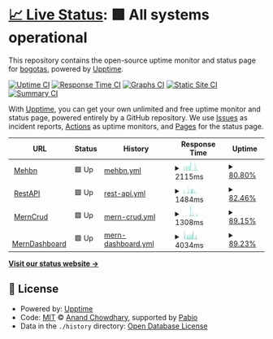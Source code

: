 # [📈 Live Status](https://bogotas.github.io/upptime): <!--live status--> **🟩 All systems operational**

This repository contains the open-source uptime monitor and status page for [bogotas](https://bogotas.github.io/upptime), powered by [Upptime](https://github.com/upptime/upptime).

[![Uptime CI](https://github.com/bogotas/upptime/workflows/Uptime%20CI/badge.svg)](https://github.com/bogotas/upptime/actions?query=workflow%3A%22Uptime+CI%22)
[![Response Time CI](https://github.com/bogotas/upptime/workflows/Response%20Time%20CI/badge.svg)](https://github.com/bogotas/upptime/actions?query=workflow%3A%22Response+Time+CI%22)
[![Graphs CI](https://github.com/bogotas/upptime/workflows/Graphs%20CI/badge.svg)](https://github.com/bogotas/upptime/actions?query=workflow%3A%22Graphs+CI%22)
[![Static Site CI](https://github.com/bogotas/upptime/workflows/Static%20Site%20CI/badge.svg)](https://github.com/bogotas/upptime/actions?query=workflow%3A%22Static+Site+CI%22)
[![Summary CI](https://github.com/bogotas/upptime/workflows/Summary%20CI/badge.svg)](https://github.com/bogotas/upptime/actions?query=workflow%3A%22Summary+CI%22)

With [Upptime](https://upptime.js.org), you can get your own unlimited and free uptime monitor and status page, powered entirely by a GitHub repository. We use [Issues](https://github.com/bogotas/upptime/issues) as incident reports, [Actions](https://github.com/bogotas/upptime/actions) as uptime monitors, and [Pages](https://bogotas.github.io/upptime) for the status page.

<!--start: status pages-->
<!-- This summary is generated by Upptime (https://github.com/upptime/upptime) -->
<!-- Do not edit this manually, your changes will be overwritten -->
<!-- prettier-ignore -->
| URL | Status | History | Response Time | Uptime |
| --- | ------ | ------- | ------------- | ------ |
| <img alt="" src="https://icons.duckduckgo.com/ip3/atugatran-mehbn.onrender.com.ico" height="13"> [Mehbn](https://atugatran-mehbn.onrender.com/db-status) | 🟩 Up | [mehbn.yml](https://github.com/atul22g8570/upptime/commits/HEAD/history/mehbn.yml) | <details><summary><img alt="Response time graph" src="./graphs/mehbn/response-time-week.png" height="20"> 2115ms</summary><br><a href="https://atul22g8570.github.io/upptime/history/mehbn"><img alt="Response time 2400" src="https://img.shields.io/endpoint?url=https%3A%2F%2Fraw.githubusercontent.com%2Fatul22g8570%2Fupptime%2FHEAD%2Fapi%2Fmehbn%2Fresponse-time.json"></a><br><a href="https://atul22g8570.github.io/upptime/history/mehbn"><img alt="24-hour response time 1406" src="https://img.shields.io/endpoint?url=https%3A%2F%2Fraw.githubusercontent.com%2Fatul22g8570%2Fupptime%2FHEAD%2Fapi%2Fmehbn%2Fresponse-time-day.json"></a><br><a href="https://atul22g8570.github.io/upptime/history/mehbn"><img alt="7-day response time 2115" src="https://img.shields.io/endpoint?url=https%3A%2F%2Fraw.githubusercontent.com%2Fatul22g8570%2Fupptime%2FHEAD%2Fapi%2Fmehbn%2Fresponse-time-week.json"></a><br><a href="https://atul22g8570.github.io/upptime/history/mehbn"><img alt="30-day response time 2400" src="https://img.shields.io/endpoint?url=https%3A%2F%2Fraw.githubusercontent.com%2Fatul22g8570%2Fupptime%2FHEAD%2Fapi%2Fmehbn%2Fresponse-time-month.json"></a><br><a href="https://atul22g8570.github.io/upptime/history/mehbn"><img alt="1-year response time 2400" src="https://img.shields.io/endpoint?url=https%3A%2F%2Fraw.githubusercontent.com%2Fatul22g8570%2Fupptime%2FHEAD%2Fapi%2Fmehbn%2Fresponse-time-year.json"></a></details> | <details><summary><a href="https://atul22g8570.github.io/upptime/history/mehbn">80.80%</a></summary><a href="https://atul22g8570.github.io/upptime/history/mehbn"><img alt="All-time uptime 47.16%" src="https://img.shields.io/endpoint?url=https%3A%2F%2Fraw.githubusercontent.com%2Fatul22g8570%2Fupptime%2FHEAD%2Fapi%2Fmehbn%2Fuptime.json"></a><br><a href="https://atul22g8570.github.io/upptime/history/mehbn"><img alt="24-hour uptime 88.96%" src="https://img.shields.io/endpoint?url=https%3A%2F%2Fraw.githubusercontent.com%2Fatul22g8570%2Fupptime%2FHEAD%2Fapi%2Fmehbn%2Fuptime-day.json"></a><br><a href="https://atul22g8570.github.io/upptime/history/mehbn"><img alt="7-day uptime 80.80%" src="https://img.shields.io/endpoint?url=https%3A%2F%2Fraw.githubusercontent.com%2Fatul22g8570%2Fupptime%2FHEAD%2Fapi%2Fmehbn%2Fuptime-week.json"></a><br><a href="https://atul22g8570.github.io/upptime/history/mehbn"><img alt="30-day uptime 47.16%" src="https://img.shields.io/endpoint?url=https%3A%2F%2Fraw.githubusercontent.com%2Fatul22g8570%2Fupptime%2FHEAD%2Fapi%2Fmehbn%2Fuptime-month.json"></a><br><a href="https://atul22g8570.github.io/upptime/history/mehbn"><img alt="1-year uptime 47.16%" src="https://img.shields.io/endpoint?url=https%3A%2F%2Fraw.githubusercontent.com%2Fatul22g8570%2Fupptime%2FHEAD%2Fapi%2Fmehbn%2Fuptime-year.json"></a></details>
| <img alt="" src="https://icons.duckduckgo.com/ip3/mern-crud-ki1x.onrender.com.ico" height="13"> [RestAPI](https://mern-crud-ki1x.onrender.com/db-status) | 🟩 Up | [rest-api.yml](https://github.com/atul22g8570/upptime/commits/HEAD/history/rest-api.yml) | <details><summary><img alt="Response time graph" src="./graphs/rest-api/response-time-week.png" height="20"> 1484ms</summary><br><a href="https://atul22g8570.github.io/upptime/history/rest-api"><img alt="Response time 1830" src="https://img.shields.io/endpoint?url=https%3A%2F%2Fraw.githubusercontent.com%2Fatul22g8570%2Fupptime%2FHEAD%2Fapi%2Frest-api%2Fresponse-time.json"></a><br><a href="https://atul22g8570.github.io/upptime/history/rest-api"><img alt="24-hour response time 249" src="https://img.shields.io/endpoint?url=https%3A%2F%2Fraw.githubusercontent.com%2Fatul22g8570%2Fupptime%2FHEAD%2Fapi%2Frest-api%2Fresponse-time-day.json"></a><br><a href="https://atul22g8570.github.io/upptime/history/rest-api"><img alt="7-day response time 1484" src="https://img.shields.io/endpoint?url=https%3A%2F%2Fraw.githubusercontent.com%2Fatul22g8570%2Fupptime%2FHEAD%2Fapi%2Frest-api%2Fresponse-time-week.json"></a><br><a href="https://atul22g8570.github.io/upptime/history/rest-api"><img alt="30-day response time 1830" src="https://img.shields.io/endpoint?url=https%3A%2F%2Fraw.githubusercontent.com%2Fatul22g8570%2Fupptime%2FHEAD%2Fapi%2Frest-api%2Fresponse-time-month.json"></a><br><a href="https://atul22g8570.github.io/upptime/history/rest-api"><img alt="1-year response time 1830" src="https://img.shields.io/endpoint?url=https%3A%2F%2Fraw.githubusercontent.com%2Fatul22g8570%2Fupptime%2FHEAD%2Fapi%2Frest-api%2Fresponse-time-year.json"></a></details> | <details><summary><a href="https://atul22g8570.github.io/upptime/history/rest-api">82.46%</a></summary><a href="https://atul22g8570.github.io/upptime/history/rest-api"><img alt="All-time uptime 53.34%" src="https://img.shields.io/endpoint?url=https%3A%2F%2Fraw.githubusercontent.com%2Fatul22g8570%2Fupptime%2FHEAD%2Fapi%2Frest-api%2Fuptime.json"></a><br><a href="https://atul22g8570.github.io/upptime/history/rest-api"><img alt="24-hour uptime 81.81%" src="https://img.shields.io/endpoint?url=https%3A%2F%2Fraw.githubusercontent.com%2Fatul22g8570%2Fupptime%2FHEAD%2Fapi%2Frest-api%2Fuptime-day.json"></a><br><a href="https://atul22g8570.github.io/upptime/history/rest-api"><img alt="7-day uptime 82.46%" src="https://img.shields.io/endpoint?url=https%3A%2F%2Fraw.githubusercontent.com%2Fatul22g8570%2Fupptime%2FHEAD%2Fapi%2Frest-api%2Fuptime-week.json"></a><br><a href="https://atul22g8570.github.io/upptime/history/rest-api"><img alt="30-day uptime 53.34%" src="https://img.shields.io/endpoint?url=https%3A%2F%2Fraw.githubusercontent.com%2Fatul22g8570%2Fupptime%2FHEAD%2Fapi%2Frest-api%2Fuptime-month.json"></a><br><a href="https://atul22g8570.github.io/upptime/history/rest-api"><img alt="1-year uptime 53.34%" src="https://img.shields.io/endpoint?url=https%3A%2F%2Fraw.githubusercontent.com%2Fatul22g8570%2Fupptime%2FHEAD%2Fapi%2Frest-api%2Fuptime-year.json"></a></details>
| <img alt="" src="https://icons.duckduckgo.com/ip3/mern-crud-ki1x.onrender.com.ico" height="13"> [MernCrud](https://mern-crud-ki1x.onrender.com/db-status) | 🟩 Up | [mern-crud.yml](https://github.com/atul22g8570/upptime/commits/HEAD/history/mern-crud.yml) | <details><summary><img alt="Response time graph" src="./graphs/mern-crud/response-time-week.png" height="20"> 1308ms</summary><br><a href="https://atul22g8570.github.io/upptime/history/mern-crud"><img alt="Response time 1839" src="https://img.shields.io/endpoint?url=https%3A%2F%2Fraw.githubusercontent.com%2Fatul22g8570%2Fupptime%2FHEAD%2Fapi%2Fmern-crud%2Fresponse-time.json"></a><br><a href="https://atul22g8570.github.io/upptime/history/mern-crud"><img alt="24-hour response time 996" src="https://img.shields.io/endpoint?url=https%3A%2F%2Fraw.githubusercontent.com%2Fatul22g8570%2Fupptime%2FHEAD%2Fapi%2Fmern-crud%2Fresponse-time-day.json"></a><br><a href="https://atul22g8570.github.io/upptime/history/mern-crud"><img alt="7-day response time 1308" src="https://img.shields.io/endpoint?url=https%3A%2F%2Fraw.githubusercontent.com%2Fatul22g8570%2Fupptime%2FHEAD%2Fapi%2Fmern-crud%2Fresponse-time-week.json"></a><br><a href="https://atul22g8570.github.io/upptime/history/mern-crud"><img alt="30-day response time 1839" src="https://img.shields.io/endpoint?url=https%3A%2F%2Fraw.githubusercontent.com%2Fatul22g8570%2Fupptime%2FHEAD%2Fapi%2Fmern-crud%2Fresponse-time-month.json"></a><br><a href="https://atul22g8570.github.io/upptime/history/mern-crud"><img alt="1-year response time 1839" src="https://img.shields.io/endpoint?url=https%3A%2F%2Fraw.githubusercontent.com%2Fatul22g8570%2Fupptime%2FHEAD%2Fapi%2Fmern-crud%2Fresponse-time-year.json"></a></details> | <details><summary><a href="https://atul22g8570.github.io/upptime/history/mern-crud">89.15%</a></summary><a href="https://atul22g8570.github.io/upptime/history/mern-crud"><img alt="All-time uptime 54.41%" src="https://img.shields.io/endpoint?url=https%3A%2F%2Fraw.githubusercontent.com%2Fatul22g8570%2Fupptime%2FHEAD%2Fapi%2Fmern-crud%2Fuptime.json"></a><br><a href="https://atul22g8570.github.io/upptime/history/mern-crud"><img alt="24-hour uptime 90.06%" src="https://img.shields.io/endpoint?url=https%3A%2F%2Fraw.githubusercontent.com%2Fatul22g8570%2Fupptime%2FHEAD%2Fapi%2Fmern-crud%2Fuptime-day.json"></a><br><a href="https://atul22g8570.github.io/upptime/history/mern-crud"><img alt="7-day uptime 89.15%" src="https://img.shields.io/endpoint?url=https%3A%2F%2Fraw.githubusercontent.com%2Fatul22g8570%2Fupptime%2FHEAD%2Fapi%2Fmern-crud%2Fuptime-week.json"></a><br><a href="https://atul22g8570.github.io/upptime/history/mern-crud"><img alt="30-day uptime 54.41%" src="https://img.shields.io/endpoint?url=https%3A%2F%2Fraw.githubusercontent.com%2Fatul22g8570%2Fupptime%2FHEAD%2Fapi%2Fmern-crud%2Fuptime-month.json"></a><br><a href="https://atul22g8570.github.io/upptime/history/mern-crud"><img alt="1-year uptime 54.41%" src="https://img.shields.io/endpoint?url=https%3A%2F%2Fraw.githubusercontent.com%2Fatul22g8570%2Fupptime%2FHEAD%2Fapi%2Fmern-crud%2Fuptime-year.json"></a></details>
| <img alt="" src="https://icons.duckduckgo.com/ip3/merndashboard-v7dv.onrender.com.ico" height="13"> [MernDashboard](https://merndashboard-v7dv.onrender.com/db-status) | 🟩 Up | [mern-dashboard.yml](https://github.com/atul22g8570/upptime/commits/HEAD/history/mern-dashboard.yml) | <details><summary><img alt="Response time graph" src="./graphs/mern-dashboard/response-time-week.png" height="20"> 4034ms</summary><br><a href="https://atul22g8570.github.io/upptime/history/mern-dashboard"><img alt="Response time 2599" src="https://img.shields.io/endpoint?url=https%3A%2F%2Fraw.githubusercontent.com%2Fatul22g8570%2Fupptime%2FHEAD%2Fapi%2Fmern-dashboard%2Fresponse-time.json"></a><br><a href="https://atul22g8570.github.io/upptime/history/mern-dashboard"><img alt="24-hour response time 1902" src="https://img.shields.io/endpoint?url=https%3A%2F%2Fraw.githubusercontent.com%2Fatul22g8570%2Fupptime%2FHEAD%2Fapi%2Fmern-dashboard%2Fresponse-time-day.json"></a><br><a href="https://atul22g8570.github.io/upptime/history/mern-dashboard"><img alt="7-day response time 4034" src="https://img.shields.io/endpoint?url=https%3A%2F%2Fraw.githubusercontent.com%2Fatul22g8570%2Fupptime%2FHEAD%2Fapi%2Fmern-dashboard%2Fresponse-time-week.json"></a><br><a href="https://atul22g8570.github.io/upptime/history/mern-dashboard"><img alt="30-day response time 2599" src="https://img.shields.io/endpoint?url=https%3A%2F%2Fraw.githubusercontent.com%2Fatul22g8570%2Fupptime%2FHEAD%2Fapi%2Fmern-dashboard%2Fresponse-time-month.json"></a><br><a href="https://atul22g8570.github.io/upptime/history/mern-dashboard"><img alt="1-year response time 2599" src="https://img.shields.io/endpoint?url=https%3A%2F%2Fraw.githubusercontent.com%2Fatul22g8570%2Fupptime%2FHEAD%2Fapi%2Fmern-dashboard%2Fresponse-time-year.json"></a></details> | <details><summary><a href="https://atul22g8570.github.io/upptime/history/mern-dashboard">89.23%</a></summary><a href="https://atul22g8570.github.io/upptime/history/mern-dashboard"><img alt="All-time uptime 53.84%" src="https://img.shields.io/endpoint?url=https%3A%2F%2Fraw.githubusercontent.com%2Fatul22g8570%2Fupptime%2FHEAD%2Fapi%2Fmern-dashboard%2Fuptime.json"></a><br><a href="https://atul22g8570.github.io/upptime/history/mern-dashboard"><img alt="24-hour uptime 94.13%" src="https://img.shields.io/endpoint?url=https%3A%2F%2Fraw.githubusercontent.com%2Fatul22g8570%2Fupptime%2FHEAD%2Fapi%2Fmern-dashboard%2Fuptime-day.json"></a><br><a href="https://atul22g8570.github.io/upptime/history/mern-dashboard"><img alt="7-day uptime 89.23%" src="https://img.shields.io/endpoint?url=https%3A%2F%2Fraw.githubusercontent.com%2Fatul22g8570%2Fupptime%2FHEAD%2Fapi%2Fmern-dashboard%2Fuptime-week.json"></a><br><a href="https://atul22g8570.github.io/upptime/history/mern-dashboard"><img alt="30-day uptime 53.84%" src="https://img.shields.io/endpoint?url=https%3A%2F%2Fraw.githubusercontent.com%2Fatul22g8570%2Fupptime%2FHEAD%2Fapi%2Fmern-dashboard%2Fuptime-month.json"></a><br><a href="https://atul22g8570.github.io/upptime/history/mern-dashboard"><img alt="1-year uptime 53.84%" src="https://img.shields.io/endpoint?url=https%3A%2F%2Fraw.githubusercontent.com%2Fatul22g8570%2Fupptime%2FHEAD%2Fapi%2Fmern-dashboard%2Fuptime-year.json"></a></details>

<!--end: status pages-->

[**Visit our status website →**](https://bogotas.github.io/upptime)

## 📄 License

- Powered by: [Upptime](https://github.com/upptime/upptime)
- Code: [MIT](./LICENSE) © [Anand Chowdhary](https://anandchowdhary.com), supported by [Pabio](https://pabio.com)
- Data in the `./history` directory: [Open Database License](https://opendatacommons.org/licenses/odbl/1-0/)
